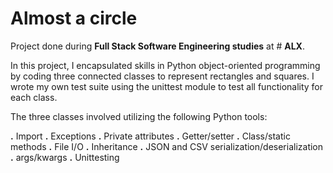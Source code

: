 # **Almost a circle**

Project done during  **Full Stack Software Engineering studies** at # **ALX**. 

In this project, I encapsulated skills in Python object-oriented programming by coding three connected classes to represent rectangles and squares. I wrote my own test suite using the unittest module to test all functionality for each class.

The three classes involved utilizing the following Python tools:

**.** Import
**.** Exceptions
**.** Private attributes
**.** Getter/setter
**.** Class/static methods
**.** File I/O
**.** Inheritance
**.** JSON and CSV serialization/deserialization
**.** args/kwargs
**.** Unittesting
